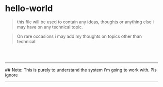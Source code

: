 # hello-world

>this file will be used to contain any ideas, thoughts or anything else i may have on any technical topic.

> On rare occasions i may add my thoughts on topics other than technical 
<br>
<br>
<hr>
## Note: This is purely to understand the system i'm going to work with. Pls ignore
<hr color= "black">
